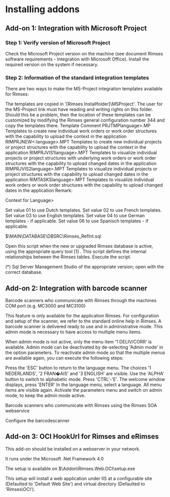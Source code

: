 # Installing addons

## Add-on 1: Integration with Microsoft Project

### Step 1: Verify version of Microsoft Project

Check the Microsoft Project version on the machine (see document Rimses software requirements - Integration with Microsoft Office). Install the required version on the system if necessary.

### Step 2: Information of the standard integration templates

There are two ways to make the MS-Project integration templates available for Rimses:

The templates are copied in '[Rimses Installfolder]\MSProject'.
The user for the MS-Project link must have reading and writing rights on this folder. Should this be a problem, then the location of these templates can be customized by modifying the Rimses general configuration number 344 and copy the templates there.
Template	Comment
PRJTMPlanguage>.MP	Templates to create new individual work orders or work order structures with the capability to upload the context in the application
RIMPRJNEW<:language>.MPT	Templates to create new individual projects or project structures with the capability to upload the context in the application
RIMPRJVIS1language>.MPT	Templates to visualize individual projects or project structures with underlying work orders or work order structures with the capability to upload changed dates in the application
RIMPRJVIS2language>.MPT	Templates to visualize individual projects or project structures with the capability to upload changed dates in the application
RIMTASKSlanguage>.MPT	Templates to visualize individual work orders or work order structures with the capability to upload changed dates in the application
Remark:

Context for Language>

Set value 01 to use  Dutch templates.
Set value 02 to use  French templates.
Set value 03 to use  English templates.
Set value 04 to use  German templates - if applicable.
Set value 06 to use  Spanisch templates - if applicable.



$\MAIN\DATABASE\DBSRC\Rimses_RefInt.sql

Open this script when the new or upgraded Rimses database is active, using the appropriate query tool [1] .
This script defines the internal relationships between the Rimses tables.
Execute the script.

(*) Sql Server Management Studio of the appropriate version; open with the correct database.

## Add-on 2: Integration with barcode scanner

Barcode scanners who communicate with Rimses through the machines COM port (e.g. MC3000 and MC3100)

This feature is only available for the application Rimses. For configuration and setup of the scanner, we refer to the standard online help in Rimses. A barcode scanner is delivered ready to use and in administrative mode. This admin mode is necessary to have access to multiple menu items.

When admin mode is not active, only the menu item '1 DELIV/CORR' is available. Admin mode can be deactivated by de-selecting 'Admin mode' in the option parameters. To reactivate admin mode so that the multiple menus are available again, you can execute the following steps:

Press the 'ESC' button to return to the language menu. The choices '1 NEDERLANDS', '2 FRAN�AIS' and '3 ENGLISH' are visible.
Use the 'ALPHA' button to switch to alphabetic mode.
Press 'CTRL'-'E'.
The welcome window displays, press 'ENTER'
In the language menu, select a language.
All menu items are visible again. Activate the parameters menu and switch on admin mode, to keep the admin mode active.


Barcode scanners who communicate with Rimses using the Rimses SOA webservice

Configure the barcodescanner

## Add-on 3: OCI HookUrl for Rimses and eRimses

This add-on should be installed on a webserver in your network.

It runs under the Microsoft .Net Framework 4.0

The setup is available on $\Addon\Rimses.Web.OCI\setup.exe

This setup will install a web application under IIS at a configurable site (Defaulted to 'Default Web Site') and virtual directory (Defaulted to 'Rimses\OCI').




